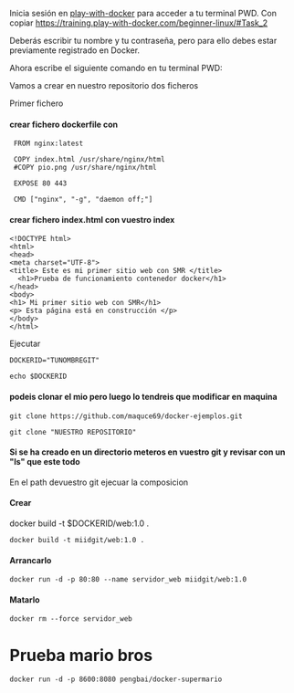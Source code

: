 Inicia sesión en [play-with-docker](https://labs.play-with-docker.com/) para acceder a tu terminal PWD.
Con copiar https://training.play-with-docker.com/beginner-linux/#Task_2

Deberás escribir tu nombre y tu contraseña, pero para ello debes estar previamente registrado en Docker.

Ahora escribe el siguiente comando en tu terminal PWD:


Vamos a crear en nuestro repositorio dos ficheros 

Primer fichero 

#### crear fichero dockerfile con  
```
 FROM nginx:latest

 COPY index.html /usr/share/nginx/html
 #COPY pio.png /usr/share/nginx/html

 EXPOSE 80 443     

 CMD ["nginx", "-g", "daemon off;"]
```
#### crear fichero index.html con vuestro index
```
<!DOCTYPE html>
<html>
<head>
<meta charset="UTF-8">
<title> Este es mi primer sitio web con SMR </title>
  <h1>Prueba de funcionamiento contenedor docker</h1>
</head>
<body>
<h1> Mi primer sitio web con SMR</h1>
<p> Esta página está en construcción </p>
</body>
</html>
```
Ejecutar 
```
DOCKERID="TUNOMBREGIT"
```
```
echo $DOCKERID
```
#### podeis clonar el mio pero luego lo tendreis que modificar en maquina
```
git clone https://github.com/maquce69/docker-ejemplos.git
```
```
git clone "NUESTRO REPOSITORIO"
```
#### Si se ha creado en un directorio  meteros en vuestro git y revisar con un "ls" que este todo
En el path devuestro git ejecuar la composicion

#### Crear
docker build -t $DOCKERID/web:1.0 .
```
docker build -t miidgit/web:1.0 .
```
#### Arrancarlo

```
docker run -d -p 80:80 --name servidor_web miidgit/web:1.0
```
#### Matarlo
```
docker rm --force servidor_web
```
# Prueba mario bros
```
docker run -d -p 8600:8080 pengbai/docker-supermario
```
